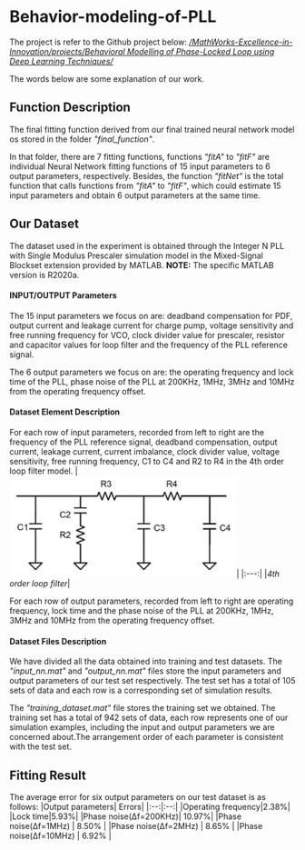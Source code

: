 # Behavior-modeling-of-PLL
The project is refer to the Github project below:
[<i>/MathWorks-Excellence-in-Innovation/projects/Behavioral Modelling of Phase-Locked Loop using Deep Learning Techniques/</i>](https://github.com/mathworks/MathWorks-Excellence-in-Innovation/tree/main/projects/Behavioral%20Modelling%20of%20Phase-Locked%20Loop%20using%20Deep%20Learning%20Techniques)

The words below are some explanation of our work.


## Function Description
The final fitting function derived from our final trained neural network model os stored in the folder <i>"final_function"</i>.

In that folder, there are 7 fitting functions, functions <i>"fitA"</i> to <i>"fitF"</i> are individual Neural Network fitting functions of 15 input parameters to 6 output parameters, respectively. Besides, the function <i>"fitNet"</i> is the total function that calls functions from <i>"fitA"</i> to <i>"fitF"</i>, which could estimate 15 input parameters and obtain 6 output parameters at the same time.

## Our Dataset
The dataset used in the experiment is obtained through the Integer N PLL with Single Modulus Prescaler simulation model in the Mixed-Signal Blockset extension provided by MATLAB. 
**NOTE:** The specific MATLAB version is R2020a.

#### INPUT/OUTPUT Parameters
The 15 input parameters we focus on are: deadband compensation for PDF, output current and leakage current for charge pump, voltage sensitivity and free running frequency for VCO, clock divider value for prescaler, resistor and capacitor values for loop filter and the frequency of the PLL reference signal. 

The 6 output parameters we focus on are: the operating frequency and lock time of the PLL, phase noise of the PLL at 200KHz, 1MHz, 3MHz and 10MHz from the operating frequency offset.

#### Dataset Element Description
For each row of input parameters, recorded from left to right are the frequency of the PLL reference signal, deadband compensation, output current, leakage current, current imbalance, clock divider value, voltage sensitivity, free running frequency, C1 to C4 and R2 to R4 in the 4th order loop filter model. 
|![Loop Filter](loopfilter.JPG)|
|:---:|
|*4th order loop filter*|

For each row of output parameters, recorded from left to right are operating frequency, lock time and the phase noise of the PLL at 200KHz, 1MHz, 3MHz and 10MHz from the operating frequency offset. 

#### Dataset Files Description

We have divided all the data obtained into training and test datasets. The <i>"input_nn.mat"</i> and <i>"output_nn.mat"</i> files store the input parameters and output parameters of our test set respectively. The test set has a total of 105 sets of data and each row is a corresponding set of simulation results. 

The <i>"training_dataset.mat"</i> file stores the training set we obtained. The training set has a total of 942 sets of data, each row represents one of our simulation examples, including the input and output parameters we are concerned about.The arrangement order of each parameter is consistent with the test set. 

## Fitting Result
The average error for six output parameters on our test dataset is as follows:
|Output parameters| Errors|
|:--:|:--:|
|Operating frequency|2.38%|
|Lock time|5.93%|
|Phase noise(Δf=200KHz)|  10.97%|
|Phase noise(Δf=1MHz)  |  8.50% |
|Phase noise(Δf=2MHz)  |  8.65% |
|Phase noise(Δf=10MHz) |  6.92% |

